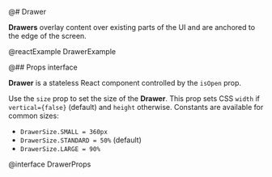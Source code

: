 @# Drawer

**Drawers** overlay content over existing parts of the UI and are anchored to the edge of the screen.

@reactExample DrawerExample

@## Props interface

**Drawer** is a stateless React component controlled by the `isOpen` prop.

Use the `size` prop to set the size of the **Drawer**. This prop sets CSS `width` if `vertical={false}` (default)
and `height` otherwise. Constants are available for common sizes:

-   `DrawerSize.SMALL = 360px`
-   `DrawerSize.STANDARD = 50%` (default)
-   `DrawerSize.LARGE = 90%`

@interface DrawerProps
